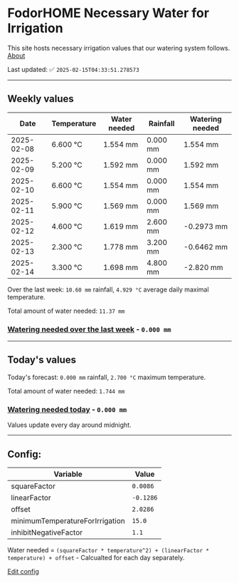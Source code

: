 # FodorHOME Necessary Water for Irrigation

This site hosts necessary irrigation values that our watering system follows. [About](https://github.com/redyau/irrigation)

Last updated: ✅ `2025-02-15T04:33:51.278573`

---

## Weekly values

| Date | Temperature | Water needed | Rainfall | Watering needed |
|-----|-----|-----|-----|-----|
| 2025-02-08 | 6.600 °C | 1.554 mm | 0.000 mm | 1.554 mm |
| 2025-02-09 | 5.200 °C | 1.592 mm | 0.000 mm | 1.592 mm |
| 2025-02-10 | 6.600 °C | 1.554 mm | 0.000 mm | 1.554 mm |
| 2025-02-11 | 5.900 °C | 1.569 mm | 0.000 mm | 1.569 mm |
| 2025-02-12 | 4.600 °C | 1.619 mm | 2.600 mm | -0.2973 mm |
| 2025-02-13 | 2.300 °C | 1.778 mm | 3.200 mm | -0.6462 mm |
| 2025-02-14 | 3.300 °C | 1.698 mm | 4.800 mm | -2.820 mm |


Over the last week: `10.60 mm` rainfall, `4.929 °C` average daily maximal temperature.

Total amount of water needed: `11.37 mm`

### [Watering needed over the last week](lastweek.txt) - `0.000 mm`

---

## Today's values

Today's forecast: `0.000 mm` rainfall, `2.700 °C` maximum temperature.

Total amount of water needed: `1.744 mm`

### [Watering needed today](today.txt) - `0.000 mm`

Values update every day around midnight.

---

## Config:

| Variable | Value |
|-----|-----|
| squareFactor | `0.0086` |
| linearFactor | `-0.1286` |
| offset | `2.0286` |
| minimumTemperatureForIrrigation | `15.0` |
| inhibitNegativeFactor | `1.1` |

Water needed = `(squareFactor * temperature^2) + (linearFactor * temperature) + offset` - Calcualted for each day separately.

[Edit config](https://github.com/RedyAu/irrigation/edit/main/config.json)
